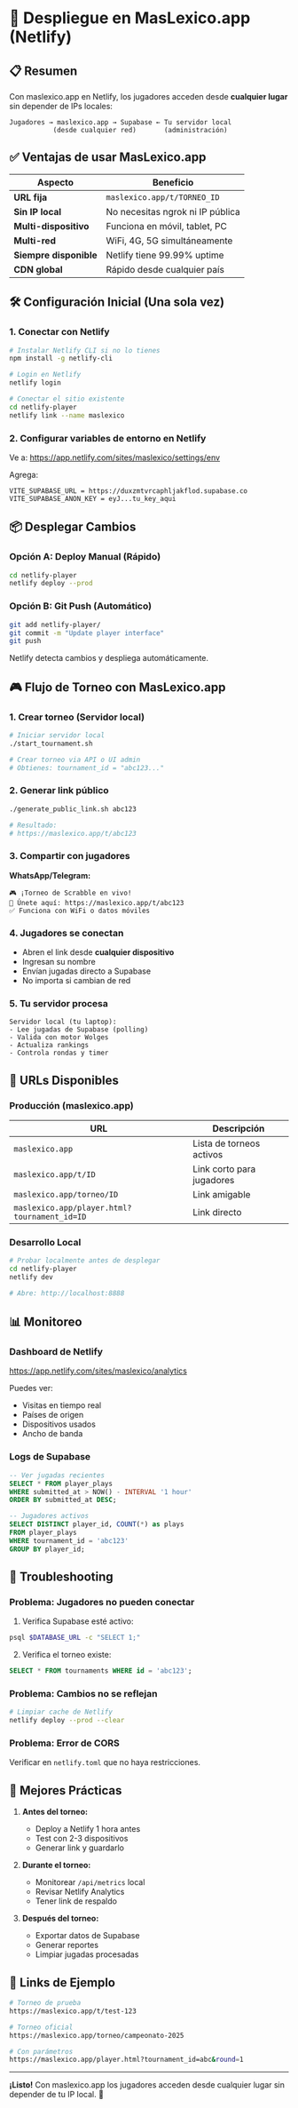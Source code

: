 # 🚀 Despliegue en MasLexico.app (Netlify)

## 📋 Resumen

Con maslexico.app en Netlify, los jugadores acceden desde **cualquier lugar** sin depender de IPs locales:

```
Jugadores → maslexico.app → Supabase ← Tu servidor local
           (desde cualquier red)       (administración)
```

## ✅ Ventajas de usar MasLexico.app

| Aspecto | Beneficio |
|---------|-----------|
| **URL fija** | `maslexico.app/t/TORNEO_ID` |
| **Sin IP local** | No necesitas ngrok ni IP pública |
| **Multi-dispositivo** | Funciona en móvil, tablet, PC |
| **Multi-red** | WiFi, 4G, 5G simultáneamente |
| **Siempre disponible** | Netlify tiene 99.99% uptime |
| **CDN global** | Rápido desde cualquier país |

## 🛠️ Configuración Inicial (Una sola vez)

### 1. Conectar con Netlify

```bash
# Instalar Netlify CLI si no lo tienes
npm install -g netlify-cli

# Login en Netlify
netlify login

# Conectar el sitio existente
cd netlify-player
netlify link --name maslexico
```

### 2. Configurar variables de entorno en Netlify

Ve a: https://app.netlify.com/sites/maslexico/settings/env

Agrega:
```
VITE_SUPABASE_URL = https://duxzmtvrcaphljakflod.supabase.co
VITE_SUPABASE_ANON_KEY = eyJ...tu_key_aqui
```

## 📦 Desplegar Cambios

### Opción A: Deploy Manual (Rápido)

```bash
cd netlify-player
netlify deploy --prod
```

### Opción B: Git Push (Automático)

```bash
git add netlify-player/
git commit -m "Update player interface"
git push
```

Netlify detecta cambios y despliega automáticamente.

## 🎮 Flujo de Torneo con MasLexico.app

### 1. Crear torneo (Servidor local)

```bash
# Iniciar servidor local
./start_tournament.sh

# Crear torneo via API o UI admin
# Obtienes: tournament_id = "abc123..."
```

### 2. Generar link público

```bash
./generate_public_link.sh abc123

# Resultado:
# https://maslexico.app/t/abc123
```

### 3. Compartir con jugadores

**WhatsApp/Telegram:**
```
🎮 ¡Torneo de Scrabble en vivo!
📱 Únete aquí: https://maslexico.app/t/abc123
✅ Funciona con WiFi o datos móviles
```

### 4. Jugadores se conectan

- Abren el link desde **cualquier dispositivo**
- Ingresan su nombre
- Envían jugadas directo a Supabase
- No importa si cambian de red

### 5. Tu servidor procesa

```
Servidor local (tu laptop):
- Lee jugadas de Supabase (polling)
- Valida con motor Wolges
- Actualiza rankings
- Controla rondas y timer
```

## 🔗 URLs Disponibles

### Producción (maslexico.app)

| URL | Descripción |
|-----|-------------|
| `maslexico.app` | Lista de torneos activos |
| `maslexico.app/t/ID` | Link corto para jugadores |
| `maslexico.app/torneo/ID` | Link amigable |
| `maslexico.app/player.html?tournament_id=ID` | Link directo |

### Desarrollo Local

```bash
# Probar localmente antes de desplegar
cd netlify-player
netlify dev

# Abre: http://localhost:8888
```

## 📊 Monitoreo

### Dashboard de Netlify
https://app.netlify.com/sites/maslexico/analytics

Puedes ver:
- Visitas en tiempo real
- Países de origen
- Dispositivos usados
- Ancho de banda

### Logs de Supabase
```sql
-- Ver jugadas recientes
SELECT * FROM player_plays 
WHERE submitted_at > NOW() - INTERVAL '1 hour'
ORDER BY submitted_at DESC;

-- Jugadores activos
SELECT DISTINCT player_id, COUNT(*) as plays
FROM player_plays
WHERE tournament_id = 'abc123'
GROUP BY player_id;
```

## 🚨 Troubleshooting

### Problema: Jugadores no pueden conectar

1. Verifica Supabase esté activo:
```bash
psql $DATABASE_URL -c "SELECT 1;"
```

2. Verifica el torneo existe:
```sql
SELECT * FROM tournaments WHERE id = 'abc123';
```

### Problema: Cambios no se reflejan

```bash
# Limpiar cache de Netlify
netlify deploy --prod --clear
```

### Problema: Error de CORS

Verificar en `netlify.toml` que no haya restricciones.

## 🎯 Mejores Prácticas

1. **Antes del torneo:**
   - Deploy a Netlify 1 hora antes
   - Test con 2-3 dispositivos
   - Generar link y guardarlo

2. **Durante el torneo:**
   - Monitorear `/api/metrics` local
   - Revisar Netlify Analytics
   - Tener link de respaldo

3. **Después del torneo:**
   - Exportar datos de Supabase
   - Generar reportes
   - Limpiar jugadas procesadas

## 📱 Links de Ejemplo

```bash
# Torneo de prueba
https://maslexico.app/t/test-123

# Torneo oficial
https://maslexico.app/torneo/campeonato-2025

# Con parámetros
https://maslexico.app/player.html?tournament_id=abc&round=1
```

---

**¡Listo!** Con maslexico.app los jugadores acceden desde cualquier lugar sin depender de tu IP local. 🎉